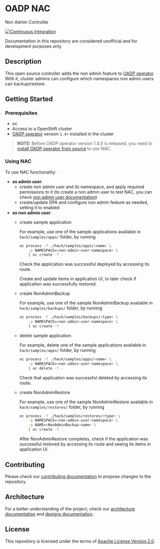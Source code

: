 # OADP NAC

Non Admin Controller

[![Continuous Integration](https://github.com/migtools/oadp-non-admin/actions/workflows/ci.yml/badge.svg)](https://github.com/migtools/oadp-non-admin/actions/workflows/ci.yml)

<!-- TODO add Official documentation link once it is created -->

Documentation in this repository are considered unofficial and for development purposes only.

## Description

This open source controller adds the non admin feature to [OADP operator](https://github.com/openshift/oadp-operator). With it, cluster admins can configure which namespaces non admin users can backup/restore.

## Getting Started

### Prerequisites
- oc
- Access to a OpenShift cluster
- [OADP operator](https://github.com/openshift/oadp-operator) version `1.4+` installed in the cluster

> **NOTE:** Before OADP operator version 1.4.0 is released, you need to [install OADP operator from source](docs/CONTRIBUTING.md#install-from-source) to use NAC.

### Using NAC

To use NAC functionality:
- **as admin user**:
    - create non admin user and its namespace, and apply required permissions to it (to create a non admin user to test NAC, you can check [non admin user documentation](docs/non_admin_user.md))
    - create/update DPA and configure non admin feature as needed, setting it to enabled
- **as non admin user**:
    - create sample application

        For example, use one of the sample applications available in `hack/samples/apps/` folder, by running
        ```sh
        oc process -f ./hack/samples/apps/<name> \
            -p NAMESPACE=<non-admin-user-namespace> \
            | oc create -f -
        ```

        Check the application was successful deployed by accessing its route.

        Create and update items in application UI, to later check if application was successfully restored.
    - create NonAdminBackup

        For example, use one of the sample NonAdminBackup available in `hack/samples/backups/` folder, by running
        ```sh
        oc process -f ./hack/samples/backups/<type> \
            -p NAMESPACE=<non-admin-user-namespace> \
            | oc create -f -
        ```
        <!-- TODO how to track status -->
    - delete sample application

        For example, delete one of the sample applications available in `hack/samples/apps/` folder, by running
        ```sh
        oc process -f ./hack/samples/apps/<name> \
            -p NAMESPACE=<non-admin-user-namespace> \
            | oc delete -f -
        ```

        Check that application was successful deleted by accessing its route.
    - create NonAdminRestore

        For example, use one of the sample NonAdminRestore available in `hack/samples/restores/` folder, by running
        ```sh
        oc process -f ./hack/samples/restores/<type> \
            -p NAMESPACE=<non-admin-user-namespace> \
            -p NAME=<NonAdminBackup-name> \
            | oc create -f -
        ```
        <!-- TODO how to track status -->

        After NonAdminRestore completes, check if the application was successful restored by accessing its route and seeing its items in application UI.

## Contributing

Please check our [contributing documentation](docs/CONTRIBUTING.md) to propose changes to the repository.

## Architecture

For a better understanding of the project, check our [architecture documentation](docs/architecture.md) and [designs documentation](docs/design/).

## License

This repository is licensed under the terms of [Apache License Version 2.0](LICENSE).
